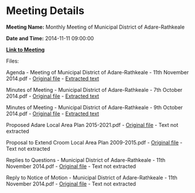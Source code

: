 # Meeting Details

**Meeting Name:** Monthly Meeting of Municipal District of Adare-Rathkeale

**Date and Time:** 2014-11-11 09:00:00

**[Link to Meeting](https://www.limerick.ie/council/whats-on/monthly-meeting-municipal-district-adare-rathkeale-13)**

Files: 

Agenda - Meeting of Municipal District of Adare-Rathkeale - 11th November 2014.pdf - [Original file](https://www.limerick.ie/sites/default/files/media/documents/2017-07/agenda_-_meeting_of_municipal_district_of_adare-rathkeale_-_11th_november_2014.pdf) - [Extracted text](./Agenda%20-%20Meeting%20of%20Municipal%20District%20of%20Adare-Rathkeale%20-%2011th%20November%202014.md)

Minutes of Meeting - Municipal District of Adare-Rathkeale - 7th October 2014.pdf - [Original file](https://www.limerick.ie/sites/default/files/media/documents/2017-07/minutes_of_meeting_-_municipal_district_of_adare-rathkeale_-_7th_october_2014.pdf) - [Extracted text](./Minutes%20of%20Meeting%20-%20Municipal%20District%20of%20Adare-Rathkeale%20-%207th%20October%202014.md)

Minutes of Meeting - Municipal District of Adare-Rathkeale - 9th October 2014.pdf - [Original file](https://www.limerick.ie/sites/default/files/media/documents/2017-07/minutes_of_meeting_-_municipal_district_of_adare-rathkeale_-_9th_october_2014.pdf) - [Extracted text](./Minutes%20of%20Meeting%20-%20Municipal%20District%20of%20Adare-Rathkeale%20-%209th%20October%202014.md)

Proposed Adare Local Area Plan 2015-2021.pdf - [Original file](https://www.limerick.ie/sites/default/files/media/documents/2017-07/proposed_adare_local_area_plan_2015-2021.pdf) - Text not extracted

Proposal to Extend Croom Local Area Plan 2009-2015.pdf - [Original file](https://www.limerick.ie/sites/default/files/media/documents/2017-07/proposal_to_extend_croom_local_area_plan_2009-2015.pdf) - Text not extracted

Replies to Questions - Municipal District of Adare-Rathkeale - 11th November 2014.pdf - [Original file](https://www.limerick.ie/sites/default/files/media/documents/2017-07/replies_to_questions_-_municipal_district_of_adare-rathkeale_-_11th_november_2014.pdf) - Text not extracted

Reply to Notice of Motion - Municipal District of Adare-Rathkeale - 11th November 2014.pdf - [Original file](https://www.limerick.ie/sites/default/files/media/documents/2017-07/reply_to_notice_of_motion_-_municipal_district_of_adare-rathkeale_-_11th_november_2014.pdf) - Text not extracted

